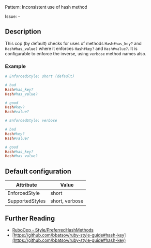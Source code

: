 Pattern: Inconsistent use of hash method

Issue: -

## Description

This cop (by default) checks for uses of methods `Hash#has_key?` and `Hash#has_value?` where it enforces `Hash#key?` and `Hash#value?`. It is configurable to enforce the inverse, using `verbose` method names also.

### Example

```ruby
# EnforcedStyle: short (default)

# bad
Hash#has_key?
Hash#has_value?

# good
Hash#key?
Hash#value?
```
```ruby
# EnforcedStyle: verbose

# bad
Hash#key?
Hash#value?

# good
Hash#has_key?
Hash#has_value?
```

## Default configuration

Attribute | Value
--- | ---
EnforcedStyle | short
SupportedStyles | short, verbose

## Further Reading

* [RuboCop - Style/PreferredHashMethods](https://rubocop.readthedocs.io/en/latest/cops_style/#stylepreferredhashmethods)
* [https://github.com/bbatsov/ruby-style-guide#hash-key](https://github.com/bbatsov/ruby-style-guide#hash-key)
